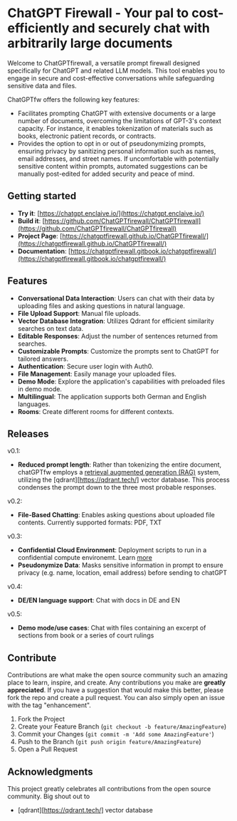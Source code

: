 # ChatGPT Firewall - Your pal to cost-efficiently and securely chat with arbitrarily large documents

Welcome to ChatGPTfirewall, a versatile prompt firewall designed specifically for ChatGPT and related LLM models. This tool enables you to engage in secure and cost-effective conversations while safeguarding sensitive data and files.

ChatGPTfw offers the following key features:

- Facilitates prompting ChatGPT with extensive documents or a large number of documents, overcoming the limitations of GPT-3's context capacity. For instance, it enables tokenization of materials such as books, electronic patient records, or contracts.
- Provides the option to opt in or out of pseudonymizing prompts, ensuring privacy by sanitizing personal information such as names, email addresses, and street names. If uncomfortable with potentially sensitive content within prompts, automated suggestions can be manually post-edited for added security and peace of mind.
 
## Getting started

- **Try it**: [https://chatgpt.enclaive.io/](https://chatgpt.enclaive.io/)
- **Build it**: [https://github.com/ChatGPTfirewall/ChatGPTfirewall](https://github.com/ChatGPTfirewall/ChatGPTfirewall)
- **Project Page**: [https://chatgptfirewall.github.io/ChatGPTfirewall/](https://chatgptfirewall.github.io/ChatGPTfirewall/)
- **Documentation**: [https://chatgptfirewall.gitbook.io/chatgptfirewall/](https://chatgptfirewall.gitbook.io/chatgptfirewall/)


## Features

- **Conversational Data Interaction**: Users can chat with their data by uploading files and asking questions in natural language.
- **File Upload Support**: Manual file uploads.
- **Vector Database Integration**: Utilizes Qdrant for efficient similarity searches on text data.
- **Editable Responses**: Adjust the number of sentences returned from searches.
- **Customizable Prompts**: Customize the prompts sent to ChatGPT for tailored answers.
- **Authentication**: Secure user login with Auth0.
- **File Management**: Easily manage your uploaded files.
- **Demo Mode**: Explore the application's capabilities with preloaded files in demo mode.
- **Multilingual**: The application supports both German and English languages.
- **Rooms**: Create different rooms for different contexts.

## Releases 

v0.1:

- **Reduced prompt length**: Rather than tokenizing the entire document, chatGPTfw employs a [retrieval augmented generation (RAG)](https://qdrant.tech/articles/what-is-rag-in-ai/)  system, utilizing the [qdrant][https://qdrant.tech/] vector database. This process condenses the prompt down to the three most probable responses.
  
v0.2:
- **File-Based Chatting**: Enables asking questions about uploaded file contents. Currently supported formats: PDF, TXT

v0.3:
- **Confidential Cloud Environment**: Deployment scripts to run in a confidential compute environemt. Learn  [more](https://enclaive.io/)
- **Pseudonymize Data**: Masks sensitive information in prompt to ensure privacy (e.g. name, location, email address) before sending to chatGPT

v0.4:
- **DE/EN language support**: Chat with docs in DE and EN

v0.5:
- **Demo mode/use cases**: Chat with files containing an excerpt of sections from book or a series of court rulings

## Contribute

Contributions are what make the open source community such an amazing place to learn, inspire, and create. Any contributions you make are **greatly appreciated**. If you have a suggestion that would make this better, please fork the repo and create a pull request. You can also simply open an issue with the tag "enhancement".

1. Fork the Project
2. Create your Feature Branch (`git checkout -b feature/AmazingFeature`)
3. Commit your Changes (`git commit -m 'Add some AmazingFeature'`)
4. Push to the Branch (`git push origin feature/AmazingFeature`)
5. Open a Pull Request

## Acknowledgments

This project greatly celebrates all contributions from the open source community. Big shout out to

- [qdrant][https://qdrant.tech/] vector database
